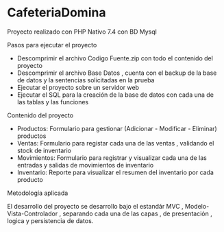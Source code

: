 # CafeteriaDomina

Proyecto realizado con PHP Nativo 7.4 con BD Mysql

Pasos para ejecutar el proyecto
- Descomprimir el archivo Codigo Fuente.zip con todo el contenido del proyecto
- Descomprimir el archivo Base Datos  , cuenta con el backup de la base de datos y la sentencias solicitadas en la prueba
- Ejecutar el proyecto sobre un servidor web
- Ejecutar el SQL para la creación de la base de datos con cada una de las tablas y las funciones

Contenido del proyecto

- Productos: Formulario para gestionar (Adicionar - Modificar - Eliminar) productos
- Ventas: Formulario para registar cada una de las ventas , validando el stock de inventario
- Movimientos: Formulario para registrar y visualizar cada una de las entradas y salidas de movimientos de inventario
- Inventario: Reporte para visualizar el resumen del inventario por cada producto

Metodología aplicada

El desarrollo del proyecto se desarrollo bajo el estandár MVC , Modelo-Vista-Controlador , separando cada una de las capas , de presentación , logica y persistencia de datos.
